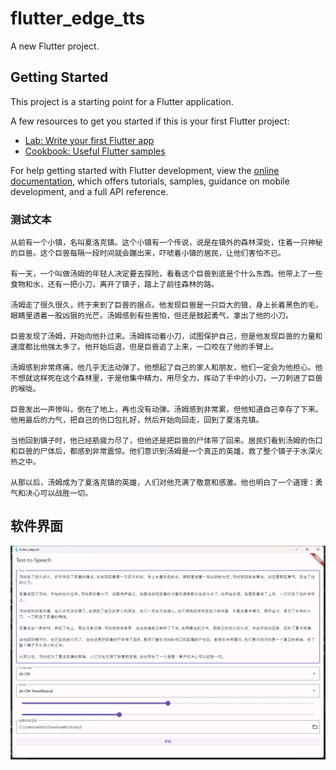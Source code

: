 # flutter_edge_tts

A new Flutter project.

## Getting Started

This project is a starting point for a Flutter application.

A few resources to get you started if this is your first Flutter project:

- [Lab: Write your first Flutter app](https://docs.flutter.dev/get-started/codelab)
- [Cookbook: Useful Flutter samples](https://docs.flutter.dev/cookbook)

For help getting started with Flutter development, view the
[online documentation](https://docs.flutter.dev/), which offers tutorials,
samples, guidance on mobile development, and a full API reference.

### 测试文本
```
从前有一个小镇，名叫夏洛克镇。这个小镇有一个传说，说是在镇外的森林深处，住着一只神秘的巨兽。这个巨兽每隔一段时间就会蹦出来，吓唬着小镇的居民，让他们害怕不已。

有一天，一个叫做汤姆的年轻人决定要去探险，看看这个巨兽到底是个什么东西。他带上了一些食物和水，还有一把小刀，离开了镇子，踏上了前往森林的路。

汤姆走了很久很久，终于来到了巨兽的据点。他发现巨兽是一只巨大的狼，身上长着黑色的毛，眼睛里透着一股凶狠的光芒。汤姆感到有些害怕，但还是鼓起勇气，拿出了他的小刀。

巨兽发现了汤姆，开始向他扑过来。汤姆挥动着小刀，试图保护自己，但是他发现巨兽的力量和速度都比他强太多了。他开始后退，但是巨兽追了上来，一口咬在了他的手臂上。

汤姆感到非常疼痛，他几乎无法动弹了。他想起了自己的家人和朋友，他们一定会为他担心。他不想就这样死在这个森林里，于是他集中精力，用尽全力，挥动了手中的小刀，一刀刺进了巨兽的喉咙。

巨兽发出一声惨叫，倒在了地上，再也没有动弹。汤姆感到非常累，但他知道自己幸存了下来。他用最后的力气，把自己的伤口包扎好，然后开始向回走，回到了夏洛克镇。

当他回到镇子时，他已经筋疲力尽了，但他还是把巨兽的尸体带了回来。居民们看到汤姆的伤口和巨兽的尸体后，都感到非常震惊。他们意识到汤姆是一个真正的英雄，救了整个镇子于水深火热之中。

从那以后，汤姆成为了夏洛克镇的英雄，人们对他充满了敬意和感激。他也明白了一个道理：勇气和决心可以战胜一切。
```

## 软件界面
![界面](md/img.png)
